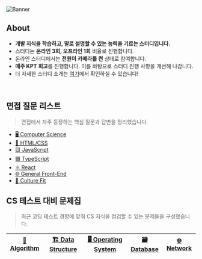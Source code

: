![Banner](https://github.com/user-attachments/assets/687ec279-0e48-4689-9045-1035ffa1e801)

## About

- **개발 지식을 학습하고, 말로 설명할 수 있는 능력을 기르는 스터디입니다.**
- 스터디는 **온라인 3회, 오프라인 1회** 비율로 진행합니다.
- 온라인 스터디에서는 **전원이 카메라를 켠** 상태로 참여합니다.
- **매주 KPT 회고**를 진행합니다. 이를 바탕으로 스터디 진행 사항을 개선해 나갑니다.
- 더 자세한 스터디 소개는 [여기](https://github.com/boospeak-study/CS-Interview-Study/wiki/Introduce)에서 확인하실 수 있습니다!

<br>

## 면접 질문 리스트

> 면접에서 자주 등장하는 핵심 질문과 답변을 정리했습니다.

- [🖥️ Computer Science](./interview-questions/computer-science.md)
- [🎨 HTML/CSS](./interview-questions/html-css.md)
- [🟨 JavaScript](./interview-questions/javascript.md)
- [🟦 TypeScript](./interview-questions/typescript.md)
- [⚛️ React](./interview-questions/react.md)
- [🌐 General Front-End](./interview-questions/general-FE.md)
- [🤝 Culture Fit](./interview-questions/culture-fit.md)

## CS 테스트 대비 문제집

> 최근 코딩 테스트 경향에 맞춰 CS 지식을 점검할 수 있는 문제들을 구성했습니다.

| [🧮 Algorithm](./cs-test/algorithm/알고리즘.md) | [🏗️ Data Structure](./cs-test/datastructure/자료구조.md) | [🖥️ Operating System](./cs-test/os/운영체제.md) | [🗃️ Database](./cs-test/database/데이터베이스.md) | [🌐 Network](./cs-test/network/) |
| ----------------------------------------------- | -------------------------------------------------------- | ----------------------------------------------- | ------------------------------------------------- | -------------------------------- |

<br>
